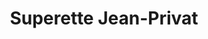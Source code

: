 ---
title: "Superette Jean-Privat"
url: /riviere-salee/superette-jean-privat/
shop: Lebensmittel
---